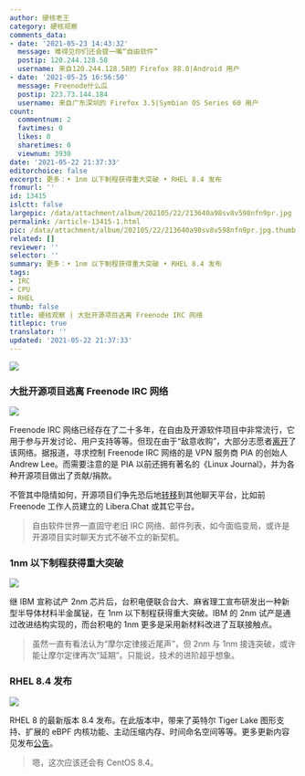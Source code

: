 ```yaml
---
author: 硬核老王
category: 硬核观察
comments_data:
- date: '2021-05-23 14:43:32'
  message: 难得见你们还会提一嘴“自由软件”
  postip: 120.244.128.58
  username: 来自120.244.128.58的 Firefox 88.0|Android 用户
- date: '2021-05-25 16:56:50'
  message: Freenode什么瓜
  postip: 223.73.144.184
  username: 来自广东深圳的 Firefox 3.5|Symbian OS Series 60 用户
count:
  commentnum: 2
  favtimes: 0
  likes: 0
  sharetimes: 0
  viewnum: 3930
date: '2021-05-22 21:37:33'
editorchoice: false
excerpt: 更多：• 1nm 以下制程获得重大突破 • RHEL 8.4 发布
fromurl: ''
id: 13415
islctt: false
largepic: /data/attachment/album/202105/22/213640a98sv8v598nfn9pr.jpg
permalink: /article-13415-1.html
pic: /data/attachment/album/202105/22/213640a98sv8v598nfn9pr.jpg.thumb.jpg
related: []
reviewer: ''
selector: ''
summary: 更多：• 1nm 以下制程获得重大突破 • RHEL 8.4 发布
tags:
- IRC
- CPU
- RHEL
thumb: false
title: 硬核观察 | 大批开源项目逃离 Freenode IRC 网络
titlepic: true
translator: ''
updated: '2021-05-22 21:37:33'
---
```


![](/data/attachment/album/202105/22/213640a98sv8v598nfn9pr.jpg)


### 大批开源项目逃离 Freenode IRC 网络


![](/data/attachment/album/202105/22/213651djxjzfcczmjfg25i.png)


Freenode IRC 网络已经存在了二十多年，在自由及开源软件项目中非常流行，它用于参与开发讨论、用户支持等等。但现在由于“敌意收购”，大部分志愿者[离开](https://kline.sh/)了该网络。据报道，寻求控制 Freenode IRC 网络的是 VPN 服务商 PIA 的创始人 Andrew Lee。而需要注意的是 PIA 以前还拥有著名的《Linux Journal》，并为各种开源项目做出了贡献/捐款。


不管其中隐情如何，开源项目们争先恐后地[转移](https://www.phoronix.com/scan.php?page=news_item&px=Free-Software-Exits-Freenode)到其他聊天平台，比如前 Freenode 工作人员建立的 Libera.Chat 或其它平台。



> 
> 自由软件世界一直固守老旧 IRC 网络、邮件列表，如今面临变局，或许是开源项目实时聊天方式不破不立的新契机。
> 
> 
> 


### 1nm 以下制程获得重大突破


![](/data/attachment/album/202105/22/213709urdbk43zwekw44r4.jpg)


继 IBM 宣称试产 2nm 芯片后，台积电便联合台大、麻省理工宣布研发出一种新型半导体材料半金属铋，在 1nm 以下制程获得重大突破。IBM 的 2nm 试产是通过改进结构实现的，而台积电的 1nm 更多是采用新材料改进了互联接触点。



> 
> 虽然一直有看法认为“摩尔定律接近尾声”，但 2nm 与 1nm 接连突破，或许能让摩尔定律再次“延期”。只能说，技术的进阶超乎想象。
> 
> 
> 


### RHEL 8.4 发布


![](/data/attachment/album/202105/22/213723cfuuuusuzsaiu66o.png)


RHEL 8 的最新版本 8.4 发布。在此版本中，带来了英特尔 Tiger Lake 图形支持、扩展的 eBPF 内核功能、主动压缩内存、时间命名空间等等。更多更新内容见发布[公告](https://www.redhat.com/en/blog/stability-plus-innovation-red-hat-enterprise-linux-84-now-ga)。



> 
> 嗯，这次应该还会有 CentOS 8.4。
> 
> 
>